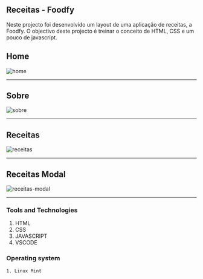 
 ## Receitas - Foodfy
 Neste projecto foi desenvolvido um layout de uma aplicação de receitas, a Foodfy.
 O objectivo deste projecto é treinar o  conceito de HTML, CSS e um pouco de javascript.
 ##
 ## Home
![home](https://user-images.githubusercontent.com/26737849/86235036-ba632a80-bb8f-11ea-98b9-2ee3a63affa5.png)
 <hr>
 
 ##
 ## Sobre
![sobre](https://user-images.githubusercontent.com/26737849/86236151-7ffa8d00-bb91-11ea-9482-ab1af74cbeec.png)
 <hr>
 
 ##
 ## Receitas
![receitas](https://user-images.githubusercontent.com/26737849/86236475-0c0cb480-bb92-11ea-8c9b-548c16e6612e.png)
 <hr>
 
 ##
 ## Receitas Modal
![receitas-modal](https://user-images.githubusercontent.com/26737849/86237071-05cb0800-bb93-11ea-8ff6-fc09e63065f0.png)
 <hr>
 
 
  ### Tools and Technologies
  
  1. HTML
  2. CSS
  3. JAVASCRIPT
  4. VSCODE


  ### Operating system
  
    1. Linux Mint

 


